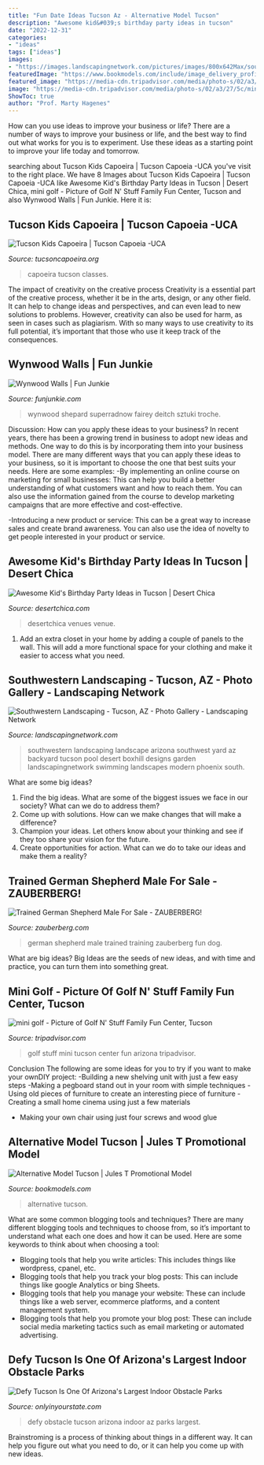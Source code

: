 ```yaml
---
title: "Fun Date Ideas Tucson Az - Alternative Model Tucson"
description: "Awesome kid&#039;s birthday party ideas in tucson"
date: "2022-12-31"
categories:
- "ideas"
tags: ["ideas"]
images:
- "https://images.landscapingnetwork.com/pictures/images/800x642Max/southwestern-landscaping_42/southwest-landscape-design-boxhill-landscape-design_3397.jpg"
featuredImage: "https://www.bookmodels.com/include/image_delivery_profile_lg.php?id=108626_LG_02.jpg"
featured_image: "https://media-cdn.tripadvisor.com/media/photo-s/02/a3/27/5c/mini-golf.jpg"
image: "https://media-cdn.tripadvisor.com/media/photo-s/02/a3/27/5c/mini-golf.jpg"
ShowToc: true
author: "Prof. Marty Hagenes"
---
```



How can you use ideas to improve your business or life?
There are a number of ways to improve your business or life, and the best way to find out what works for you is to experiment. Use these ideas as a starting point to improve your life today and tomorrow.

	

		
searching about Tucson Kids Capoeira | Tucson Capoeia -UCA you've visit to the right place. We have 8 Images about Tucson Kids Capoeira | Tucson Capoeia -UCA like Awesome Kid&#039;s Birthday Party Ideas in Tucson | Desert Chica, mini golf - Picture of Golf N&#039; Stuff Family Fun Center, Tucson and also Wynwood Walls | Fun Junkie. Here it is:
		
    
## Tucson Kids Capoeira | Tucson Capoeia -UCA

<img loading=lazy src="http://tucsoncapoeira.org/wp-content/uploads/2016/11/Tucsoncapoeira-kidsboy.png" onerror="this.onerror=null;this.src='https://tse4.mm.bing.net/th?id=OIP.ypiHoElyWeDPwBRxYWtKLgAAAA&amp;pid=15.1';" alt="Tucson Kids Capoeira | Tucson Capoeia -UCA">

_Source: tucsoncapoeira.org_

>capoeira tucson classes. 

	

The impact of creativity on the creative process
Creativity is a essential part of the creative process, whether it be in the arts, design, or any other field. It can help to change ideas and perspectives, and can even lead to new solutions to problems. However, creativity can also be used for harm, as seen in cases such as plagiarism. With so many ways to use creativity to its full potential, it’s important that those who use it keep track of the consequences.

    
## Wynwood Walls | Fun Junkie

<img loading=lazy src="https://funjunkie.com/wp-content/uploads/2013/02/Wynwood-Walls-2.jpg" onerror="this.onerror=null;this.src='https://tse1.mm.bing.net/th?id=OIP.qcoVaqmaS8AbaNkc9iOPbAHaFj&amp;pid=15.1';" alt="Wynwood Walls | Fun Junkie">

_Source: funjunkie.com_

>wynwood shepard superradnow fairey deitch sztuki troche. 

	

Discussion: How can you apply these ideas to your business?
In recent years, there has been a growing trend in business to adopt new ideas and methods. One way to do this is by incorporating them into your business model. There are many different ways that you can apply these ideas to your business, so it is important to choose the one that best suits your needs. Here are some examples: 
-By implementing an online course on marketing for small businesses: This can help you build a better understanding of what customers want and how to reach them. You can also use the information gained from the course to develop marketing campaigns that are more effective and cost-effective. 

-Introducing a new product or service: This can be a great way to increase sales and create brand awareness. You can also use the idea of novelty to get people interested in your product or service.

    
## Awesome Kid&#039;s Birthday Party Ideas In Tucson | Desert Chica

<img loading=lazy src="https://desertchica.com/wp-content/uploads/2020/07/2-683x1024.jpg" onerror="this.onerror=null;this.src='https://tse4.mm.bing.net/th?id=OIP.TJqiy5EM1x-9OJiFdjhDmwHaLG&amp;pid=15.1';" alt="Awesome Kid&#039;s Birthday Party Ideas in Tucson | Desert Chica">

_Source: desertchica.com_

>desertchica venues venue. 

	

1. Add an extra closet in your home by adding a couple of panels to the wall. This will add a more functional space for your clothing and make it easier to access what you need.

    
## Southwestern Landscaping - Tucson, AZ - Photo Gallery - Landscaping Network

<img loading=lazy src="https://images.landscapingnetwork.com/pictures/images/800x642Max/southwestern-landscaping_42/southwest-landscape-design-boxhill-landscape-design_3397.jpg" onerror="this.onerror=null;this.src='https://tse4.mm.bing.net/th?id=OIP.jF2XlYjdxNa6vO2F2kFjzgHaE8&amp;pid=15.1';" alt="Southwestern Landscaping - Tucson, AZ - Photo Gallery - Landscaping Network">

_Source: landscapingnetwork.com_

>southwestern landscaping landscape arizona southwest yard az backyard tucson pool desert boxhill designs garden landscapingnetwork swimming landscapes modern phoenix south. 

	

What are some big ideas?
1. Find the big ideas. What are some of the biggest issues we face in our society? What can we do to address them?
2. Come up with solutions. How can we make changes that will make a difference?
3. Champion your ideas. Let others know about your thinking and see if they too share your vision for the future.
4. Create opportunities for action. What can we do to take our ideas and make them a reality?

    
## Trained German Shepherd Male For Sale - ZAUBERBERG!

<img loading=lazy src="https://zauberberg.com/wp-content/uploads/2014/01/Curt-vom-Zauberberg-06.jpg" onerror="this.onerror=null;this.src='https://tse1.mm.bing.net/th?id=OIP.E73q_zaJkTbUj8YLxfwiugHaFj&amp;pid=15.1';" alt="Trained German Shepherd Male For Sale - ZAUBERBERG!">

_Source: zauberberg.com_

>german shepherd male trained training zauberberg fun dog. 

	

What are big ideas?
Big Ideas are the seeds of new ideas, and with time and practice, you can turn them into something great.

    
## Mini Golf - Picture Of Golf N&#039; Stuff Family Fun Center, Tucson

<img loading=lazy src="https://media-cdn.tripadvisor.com/media/photo-s/02/a3/27/5c/mini-golf.jpg" onerror="this.onerror=null;this.src='https://tse2.mm.bing.net/th?id=OIP.keDZ23iL-dLRtGXo6fFH7gHaFj&amp;pid=15.1';" alt="mini golf - Picture of Golf N&#039; Stuff Family Fun Center, Tucson">

_Source: tripadvisor.com_

>golf stuff mini tucson center fun arizona tripadvisor. 

	

Conclusion
The following are some ideas for you to try if you want to make your ownDIY project: 
-Building a new shelving unit with just a few easy steps 
-Making a pegboard stand out in your room with simple techniques 
-Using old pieces of furniture to create an interesting piece of furniture 
-Creating a small home cinema using just a few materials 
- Making your own chair using just four screws and wood glue

    
## Alternative Model Tucson | Jules T Promotional Model

<img loading=lazy src="https://www.bookmodels.com/include/image_delivery_profile_lg.php?id=108626_LG_02.jpg" onerror="this.onerror=null;this.src='https://tse4.mm.bing.net/th?id=OIP.iRXRZWQutZM5-SwbivW57gHaJ3&amp;pid=15.1';" alt="Alternative Model Tucson | Jules T Promotional Model">

_Source: bookmodels.com_

>alternative tucson. 

	

What are some common blogging tools and techniques?
There are many different blogging tools and techniques to choose from, so it’s important to understand what each one does and how it can be used. Here are some keywords to think about when choosing a tool:
- Blogging tools that help you write articles: This includes things like wordpress, cpanel, etc.
- Blogging tools that help you track your blog posts: This can include things like google Analytics or bing Sheets.
- Blogging tools that help you manage your website: These can include things like a web server, ecommerce platforms, and a content management system. 
- Blogging tools that help you promote your blog post: These can include social media marketing tactics such as email marketing or automated advertising.

    
## Defy Tucson Is One Of Arizona&#039;s Largest Indoor Obstacle Parks

<img loading=lazy src="https://img-aws.ehowcdn.com/700x/cdn.onlyinyourstate.com/wp-content/uploads/2020/01/defy2-700x597.png" onerror="this.onerror=null;this.src='https://tse4.mm.bing.net/th?id=OIP.10jby2GbadVyLvV7cF_1aQHaGU&amp;pid=15.1';" alt="Defy Tucson Is One Of Arizona&#039;s Largest Indoor Obstacle Parks">

_Source: onlyinyourstate.com_

>defy obstacle tucson arizona indoor az parks largest. 

	

Brainstroming is a process of thinking about things in a different way. It can help you figure out what you need to do, or it can help you come up with new ideas.

